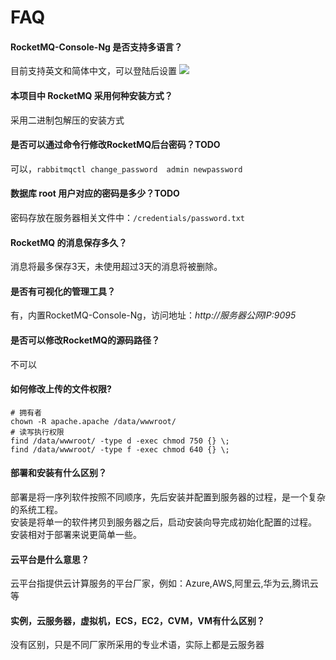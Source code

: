 # FAQ

#### RocketMQ-Console-Ng 是否支持多语言？

目前支持英文和简体中文，可以登陆后设置
![](https://libs.websoft9.com/Websoft9/DocsPicture/zh/rocketmq/rocketmq-language-websoft9.png)

#### 本项目中 RocketMQ 采用何种安装方式？

采用二进制包解压的安装方式

#### 是否可以通过命令行修改RocketMQ后台密码？TODO

可以，`rabbitmqctl change_password  admin newpassword`

#### 数据库 root 用户对应的密码是多少？TODO

密码存放在服务器相关文件中：`/credentials/password.txt`

#### RocketMQ 的消息保存多久？

消息将最多保存3天，未使用超过3天的消息将被删除。

#### 是否有可视化的管理工具？

有，内置RocketMQ-Console-Ng，访问地址：*http://服务器公网IP:9095*

#### 是否可以修改RocketMQ的源码路径？

不可以

#### 如何修改上传的文件权限?

```shell
# 拥有者
chown -R apache.apache /data/wwwroot/
# 读写执行权限
find /data/wwwroot/ -type d -exec chmod 750 {} \;
find /data/wwwroot/ -type f -exec chmod 640 {} \;
```

#### 部署和安装有什么区别？

部署是将一序列软件按照不同顺序，先后安装并配置到服务器的过程，是一个复杂的系统工程。  
安装是将单一的软件拷贝到服务器之后，启动安装向导完成初始化配置的过程。  
安装相对于部署来说更简单一些。 

#### 云平台是什么意思？

云平台指提供云计算服务的平台厂家，例如：Azure,AWS,阿里云,华为云,腾讯云等

#### 实例，云服务器，虚拟机，ECS，EC2，CVM，VM有什么区别？

没有区别，只是不同厂家所采用的专业术语，实际上都是云服务器

